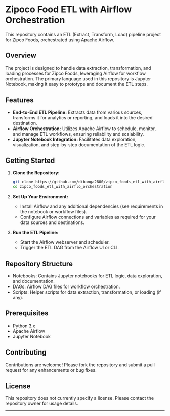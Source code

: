 # Zipoco Food ETL with Airflow Orchestration

This repository contains an ETL (Extract, Transform, Load) pipeline project for Zipco Foods, orchestrated using Apache Airflow.

## Overview

The project is designed to handle data extraction, transformation, and loading processes for Zipco Foods, leveraging Airflow for workflow orchestration. The primary language used in this repository is Jupyter Notebook, making it easy to prototype and document the ETL steps.

## Features

- **End-to-End ETL Pipeline:** Extracts data from various sources, transforms it for analytics or reporting, and loads it into the desired destination.
- **Airflow Orchestration:** Utilizes Apache Airflow to schedule, monitor, and manage ETL workflows, ensuring reliability and scalability.
- **Jupyter Notebook Integration:** Facilitates data exploration, visualization, and step-by-step documentation of the ETL logic.

## Getting Started

1. **Clone the Repository:**
   ```bash
   git clone https://github.com/dibanga2800/zipco_foods_etl_with_airflo_orchestration.git
   cd zipco_foods_etl_with_airflo_orchestration
   ```

2. **Set Up Your Environment:**
   - Install Airflow and any additional dependencies (see requirements in the notebook or workflow files).
   - Configure Airflow connections and variables as required for your data sources and destinations.

3. **Run the ETL Pipeline:**
   - Start the Airflow webserver and scheduler.
   - Trigger the ETL DAG from the Airflow UI or CLI.

## Repository Structure

- Notebooks: Contains Jupyter notebooks for ETL logic, data exploration, and documentation.
- DAGs: Airflow DAG files for workflow orchestration.
- Scripts: Helper scripts for data extraction, transformation, or loading (if any).

## Prerequisites

- Python 3.x
- Apache Airflow
- Jupyter Notebook

## Contributing

Contributions are welcome! Please fork the repository and submit a pull request for any enhancements or bug fixes.

## License

This repository does not currently specify a license. Please contact the repository owner for usage details.

---
